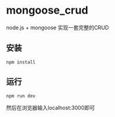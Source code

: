 # mongoose_crud

node.js + mongoose 实现一套完整的CRUD

## 安装

    npm install 
  
## 运行

    npm run dev
  
然后在浏览器输入localhost:3000即可                 
  
  



